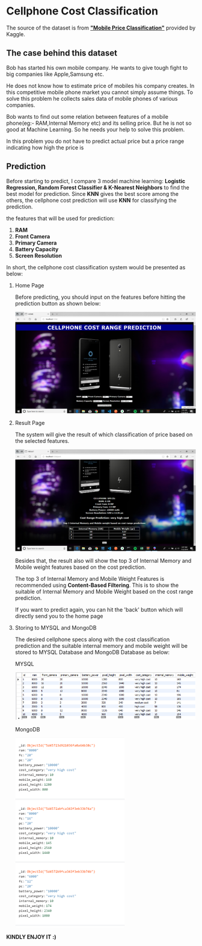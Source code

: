 # Cellphone Cost Classification

The source of the dataset is from __["Mobile Price Classification"](https://www.kaggle.com/iabhishekofficial/mobile-price-classification/kernels)__ provided by Kaggle. 

## The case behind this dataset 

Bob has started his own mobile company. He wants to give tough fight to big companies like Apple,Samsung etc.

He does not know how to estimate price of mobiles his company creates. In this competitive mobile phone market you cannot simply assume things. To solve this problem he collects sales data of mobile phones of various companies.

Bob wants to find out some relation between features of a mobile phone(eg:- RAM,Internal Memory etc) and its selling price. But he is not so good at Machine Learning. So he needs your help to solve this problem.

In this problem you do not have to predict actual price but a price range indicating how high the price is

## Prediction

Before starting to predict, I compare 3 model machine learning: __Logistic Regression, Random Forest Classifier & K-Nearest Neighbors__ to find the best model for prediction. Since __KNN__ gives the best score among the others, the cellphone cost prediction will use __KNN__ for classifying the prediction. 

the features that will be used for prediction:
1. __RAM__
2. __Front Camera__
3. __Primary Camera__
4. __Battery Capacity__
5. __Screen Resolution__

In short, the cellphone cost classification system would be presented as below:

1. Home Page

    Before predicting, you should input on the features before hitting the prediction button as shown below:

    ![Home](images/home.png)

2. Result Page

    The system will give the result of which classification of price based on the selected features.

    ![Result](images/result.png)

    Besides that, the result also will show the top 3 of Internal Memory and Mobile weight features based on the cost prediction. 
    
    The top 3 of Internal Memory and Mobile Weight Features is recommended using __Content-Based Filtering__. This is to show the suitable of Internal Memory and Mobile Weight based on the cost range prediction.

    If you want to predict again, you can hit the 'back' button which will directly send you to the home page

3. Storing to MYSQL and MongoDB

   The desired cellphone specs along with the cost classification prediction and the suitable internal memory and mobile weight will be stored to MYSQL Database and MongoDB Database as below:

   MYSQL

   ![MYSQL](images/mysql.PNG)

   MongoDB

   ![MONGODB](images/mongodbstorage.PNG)


__KINDLY ENJOY IT :)__